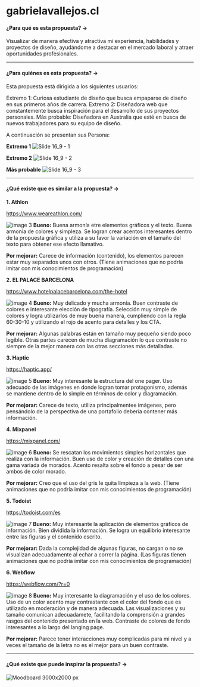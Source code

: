 # gabrielavallejos.cl
#### ¿Para qué es esta propuesta? →
Visualizar de manera efectiva y atractiva mi experiencia, habilidades y proyectos de diseño, ayudándome a destacar en el mercado laboral y atraer oportunidades profesionales.
- - - - - - - - - -
#### ¿Para quiénes es esta propuesta? →
Esta propuesta está dirigida a los siguientes usuarios:

Extremo 1: Curiosa estudiante de diseño que busca empaparse de diseño en sus primeros años de carrera.
Extremo 2: Diseñadora web que constantemente busca inspiración para el desarrollo de sus proyectos personales.
Más probable: Diseñadora en Australia que esté en busca de nuevos trabajadores para su equipo de diseño.

A continuación se presentan sus Persona:

**Extremo 1**
![Slide 16_9 - 1](https://github.com/GabiVallejosB/gabrielavallejos.cl/assets/91471184/fc65e942-b73e-44f7-82a0-2954a8374213)

**Extremo 2**
![Slide 16_9 - 2](https://github.com/GabiVallejosB/gabrielavallejos.cl/assets/91471184/f8494d60-9566-4b83-9aae-c6f1b89a7838)

**Más probable**
![Slide 16_9 - 3](https://github.com/GabiVallejosB/gabrielavallejos.cl/assets/91471184/a151d150-ccd5-4136-9284-6ae2b9132fcb)

- - - - - - - - - -
#### ¿Qué existe que es similar a la propuesta? →

**1. Athlon**

https://www.weareathlon.com/ 

![image 3](https://github.com/GabiVallejosB/gabrielavallejos.cl/assets/91471184/faabf2ac-c6f8-4fe4-ae44-71be39af3641)
**Bueno:** Buena armonía etre elementos gráficos y el texto. Buena armonía de colores y simpleza. Se logran crear acentos interesantes dentro de la propuesta gráfica y utiliza a su favor la variación en el tamaño del texto para obtener ese efecto llamativo.

**Por mejorar:** Carece de información (contenido), los elementos parecen estar muy separados unos con otros. (Tiene animaciones que no podría imitar con mis conocimientos de programación)


**2. EL PALACE BARCELONA**

https://www.hotelpalacebarcelona.com/the-hotel

![image 4](https://github.com/GabiVallejosB/gabrielavallejos.cl/assets/91471184/3abe735f-b9fe-4fbf-bf1c-3cbd95e01ff8)
**Bueno:** Muy delicado y mucha armonía. Buen contraste de colores e interesante elección de tipografía. Selección muy simple de colores y logra utilizarlos de muy buena manera, cumpliendo con la regla 60-30-10 y utilizando el rojo de acento para detalles y los CTA.

**Por mejorar:** Algunas palabras están en tamaño muy pequeño siendo poco legible. Otras partes carecen de mucha diagramación lo que contraste no siempre de la mejor manera con las otras secciones más detalladas.


**3. Haptic**

https://haptic.app/

![image 5](https://github.com/GabiVallejosB/gabrielavallejos.cl/assets/91471184/17fa4f43-7bd5-4cca-9e62-b3b30c125799)
**Bueno:** Muy interesante la estructura del one pager. Uso adecuado de las imágenes en donde logran tomar protagonismo, además se mantiene dentro de lo simple en términos de color y diagramación.

**Por mejorar:** Carece de texto, utiliza principalmentee imágenes, pero pensándolo de la perspectiva de una portafolio debería contener más información.


**4. Mixpanel**

https://mixpanel.com/

![image 6](https://github.com/GabiVallejosB/gabrielavallejos.cl/assets/91471184/f357f7d0-b657-450d-8ae2-9b9d0588caac)
**Bueno:** Se rescatan los movimientos simples horizontales que realiza con la información. Buen uso de color y creación de detalles con una gama variada de morados. Acento resalta sobre el fondo a pesar de ser ambos de color morado.

**Por mejorar:** Creo que el uso del gris le quita limpieza a la web. (Tiene animaciones que no podría imitar con mis conocimientos de programación)


**5. Todoist**

https://todoist.com/es

   ![image 7](https://github.com/GabiVallejosB/gabrielavallejos.cl/assets/91471184/84373899-15aa-4064-9d0e-f83a59ca976a)
**Bueno:** Muy interesante la aplicación de elementos gráficos de información. Bien dividida la información. Se logra un equilibrio interesante entre las figuras y el contenido escrito.

**Por mejorar:** Dada la complejidad de algunas figuras, no cargan o no se visualizan adecuadamente al echar a correr la página. (Las figuras tienen animaciones que no podría imitar con mis conocimientos de programación)


**6. Webflow**

https://webflow.com/?r=0


![image 8](https://github.com/GabiVallejosB/gabrielavallejos.cl/assets/91471184/9b980f23-2cb8-421f-a088-549596ca20ed)
**Bueno:** Muy interesante la diagramación y el uso de los colores. Uso de un color acento muy contrastante con el color del fondo que es utilizado en moderación y de manera adecuada. Las visualizaciones y su tamaño comunican adecuadamete, facilitando la comprensión a grandes rasgos del contenido presentado en la web. Contraste de colores de fondo interesantes a lo largo del langing page.

**Por mejorar:** Parece tener interacciones muy complicadas para mi nivel y a veces el tamaño de la letra no es el mejor para un buen contraste.
- - - - - - - - - -

#### ¿Qué existe que puede inspirar la propuesta? →
![Moodboard 3000x2000 px](https://github.com/GabiVallejosB/gabrielavallejos.cl/assets/91471184/7998b764-f226-47d2-a597-9defcdef2a36)

